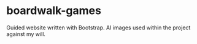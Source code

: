 # boardwalk-games
Guided website written with Bootstrap.
AI images used within the project against my will.

